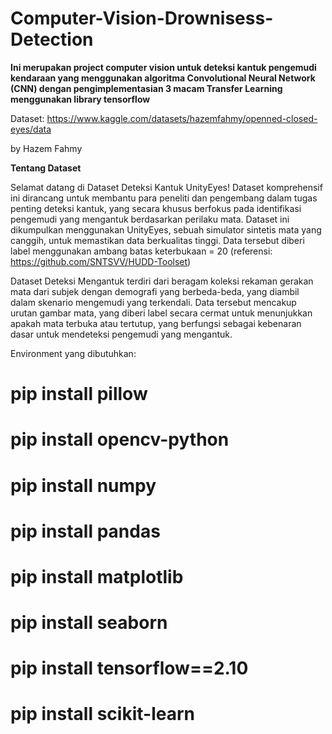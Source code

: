 # Computer-Vision-Drownisess-Detection
**Ini merupakan project computer vision untuk deteksi kantuk pengemudi kendaraan yang menggunakan algoritma Convolutional Neural Network (CNN) dengan pengimplementasian 3 macam Transfer Learning menggunakan library tensorflow**

Dataset: https://www.kaggle.com/datasets/hazemfahmy/openned-closed-eyes/data

by Hazem Fahmy

**Tentang Dataset**

Selamat datang di Dataset Deteksi Kantuk UnityEyes! Dataset komprehensif ini dirancang untuk membantu para peneliti dan pengembang dalam tugas penting deteksi kantuk, yang secara khusus berfokus pada identifikasi pengemudi yang mengantuk berdasarkan perilaku mata. Dataset ini dikumpulkan menggunakan UnityEyes, sebuah simulator sintetis mata yang canggih, untuk memastikan data berkualitas tinggi. Data tersebut diberi label menggunakan ambang batas keterbukaan = 20 (referensi: https://github.com/SNTSVV/HUDD-Toolset)

Dataset Deteksi Mengantuk terdiri dari beragam koleksi rekaman gerakan mata dari subjek dengan demografi yang berbeda-beda, yang diambil dalam skenario mengemudi yang terkendali. Data tersebut mencakup urutan gambar mata, yang diberi label secara cermat untuk menunjukkan apakah mata terbuka atau tertutup, yang berfungsi sebagai kebenaran dasar untuk mendeteksi pengemudi yang mengantuk.

Environment yang dibutuhkan:
# pip install pillow
# pip install opencv-python
# pip install numpy
# pip install pandas
# pip install matplotlib
# pip install seaborn
# pip install tensorflow==2.10
# pip install scikit-learn
